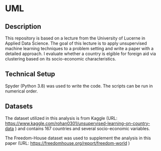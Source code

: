 # UML
## Description

This repository is based on a lecture from the University of Lucerne in Applied Data Science. 
The goal of this lecture is to apply unsupervised machine learning techniques to a problem setting and write a paper with a detailed approach.
I evaluate whether a country is elgible for foreign aid via clustering based on its socio-economic characteristics.


## Technical Setup

Spyder (Python 3.8) was used to write the code. The scripts can be run in numerical order. 


## Datasets

The dataset utilized in this analysis is from Kaggle (URL: https://www.kaggle.com/rohan0301/unsupervised-learning-on-country-data ) and contains 167 countries and several socio-economic variables.

The Freedom-House dataset was used to supplement the analysis in this paper (URL: https://freedomhouse.org/report/freedom-world )



